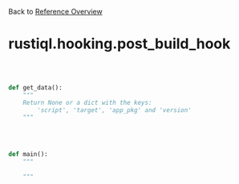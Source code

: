 
Back to [Reference Overview](https://github.com/pyrustic/rustiql/blob/master/docs/reference/README.md)

# rustiql.hooking.post\_build\_hook



<br>


```python

def get_data():
    """
    Return None or a dict with the keys:
        'script', 'target', 'app_pkg' and 'version'
    """

```

<br>

```python

def main():
    """
    
    """

```

